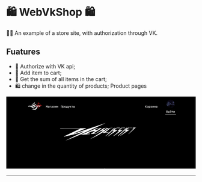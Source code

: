 # 🛍️ WebVkShop 🛍️
 😶‍🌫️ An example of a store site, with authorization through VK.
## Fuatures
- 🔧 Authorize with VK api;
- 🛒 Add item to cart;
- 🧮 Get the sum of all items in the cart;
- 🛍️ change in the quantity of products;
Product pages
<img src="main.gif"/>
<hr/>
